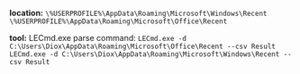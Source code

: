 
**location:**
`\%USERPROFILE%\AppData\Roaming\Microsoft\Windows\Recent`
`\%USERPROFILE%\AppData\Roaming\Microsoft\Office\Recent`

**tool:**
LECmd.exe
parse command:
`LECmd.exe -d C:\Users\Diox\AppData\Roaming\Microsoft\Office\Recent --csv Result`
`LECmd.exe -d C:\Users\Diox\AppData\Roaming\Microsoft\Windows\Recent --csv Result`

